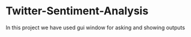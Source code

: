 # Twitter-Sentiment-Analysis

In this project we have used gui window for asking and showing outputs
